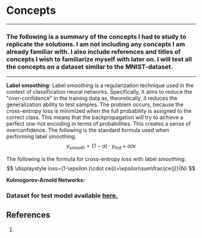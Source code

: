 # Concepts
<hr/>

### The following is a summary of the concepts I had to study to replicate the solutions. I am not including any concepts I am already familiar with. I also include references and titles of concepts I wish to familiarize myself with later on. I will test all the concepts on a dataset similar to the MNIST-dataset.

<hr/>

<b>Label smoothing:</b> Label smoothing is a regularization technique used in the context of classification neural networks. Specifically, it aims to reduce the "over-confidence" in the training data as, theoretically, it reduces the generalization ability to test samples. The problem occurs, because the cross-entropy loss is minimized when the full probability is assigned to the correct class. This means that the backpropagation will try to achieve a perfect one-hot encoding in terms of probabilities. This creates a sense of overconfidence. The following is the standard formula used when performing label smoothing. 
$$
\displaystyle
y_{smooth}=(1-\alpha )\cdot y_{hot}+\alpha/\kappa
$$

The following is the formula for cross-entropy loss with label smoothing:
$$
\displaystyle
loss=(1-\epsilon )\cdot ce(i)+\epsilon\sum\frac{ce(j)}{N}
$$


<b> Kolmogorov-Arnold Networks: </b>

<h3>Dataset for test model available <a href=https://www.kaggle.com/datasets/datamunge/sign-language-mnist>here.</a></h3>

## References
<ol>
<li></li>
</ol>